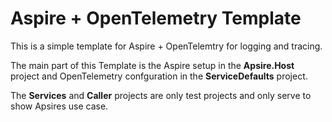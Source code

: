 # Aspire + OpenTelemetry Template

This is a simple template for Aspire + OpenTelemtry for logging and tracing.

The main part of this Template is the Aspire setup in the **Apsire.Host** project and OpenTelemetry confguration in the **ServiceDefaults** project.

The **Services** and **Caller** projects are only test projects and only serve to show Apsires use case. 
